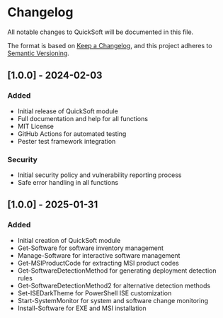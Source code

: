 # Changelog
All notable changes to QuickSoft will be documented in this file.

The format is based on [Keep a Changelog](https://keepachangelog.com/en/1.0.0/),
and this project adheres to [Semantic Versioning](https://semver.org/spec/v2.0.0.html).

## [1.0.0] - 2024-02-03
### Added
- Initial release of QuickSoft module
- Full documentation and help for all functions
- MIT License
- GitHub Actions for automated testing
- Pester test framework integration

### Security
- Initial security policy and vulnerability reporting process
- Safe error handling in all functions

## [1.0.0] - 2025-01-31
### Added
- Initial creation of QuickSoft module
- Get-Software for software inventory management
- Manage-Software for interactive software management
- Get-MSIProductCode for extracting MSI product codes
- Get-SoftwareDetectionMethod for generating deployment detection rules
- Get-SoftwareDetectionMethod2 for alternative detection methods
- Set-ISEDarkTheme for PowerShell ISE customization
- Start-SystemMonitor for system and software change monitoring
- Install-Software for EXE and MSI installation